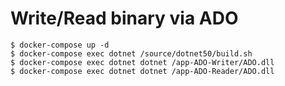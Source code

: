 # Write/Read binary via ADO

```
$ docker-compose up -d
$ docker-compose exec dotnet /source/dotnet50/build.sh
$ docker-compose exec dotnet dotnet /app-ADO-Writer/ADO.dll
$ docker-compose exec dotnet dotnet /app-ADO-Reader/ADO.dll
```
